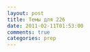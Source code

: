 ```yaml
---
layout: post
title: Темы для 226
date: 2011-02-11T01:53:00
comments: true
categories: prep
---
```


